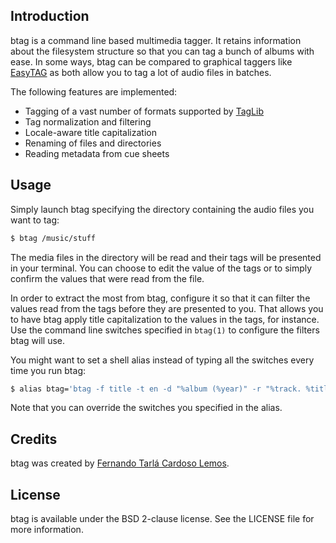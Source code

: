 ## Introduction

btag is a command line based multimedia tagger. It retains information about the filesystem structure so that you can tag a bunch of albums with ease. In some ways, btag can be compared to graphical taggers like [EasyTAG][] as both allow you to tag a lot of audio files in batches.

[easytag]: http://easytag.sourceforge.net/

The following features are implemented:

* Tagging of a vast number of formats supported by [TagLib][]
* Tag normalization and filtering
* Locale-aware title capitalization
* Renaming of files and directories
* Reading metadata from cue sheets

[taglib]: http://developer.kde.org/~wheeler/taglib.html

## Usage

Simply launch btag specifying the directory containing the audio files you want to tag:

```sh
$ btag /music/stuff
```

The media files in the directory will be read and their tags will be presented in your terminal. You can choose to edit the value of the tags or to simply confirm the values that were read from the file.

In order to extract the most from btag, configure it so that it can filter the values read from the tags before they are presented to you. That allows you to have btag apply title capitalization to the values in the tags, for instance. Use the command line switches specified in `btag(1)` to configure the filters btag will use.

You might want to set a shell alias instead of typing all the switches every time you run btag:

```sh
$ alias btag='btag -f title -t en -d "%album (%year)" -r "%track. %title"'
```

Note that you can override the switches you specified in the alias.

## Credits

btag was created by [Fernando Tarlá Cardoso Lemos](mailto:fernandotcl@gmail.com).

## License

btag is available under the BSD 2-clause license. See the LICENSE file for more information.
